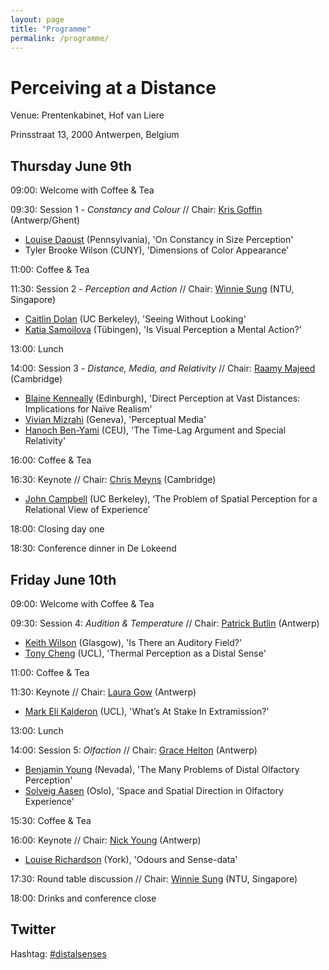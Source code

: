 ```yaml
---
layout: page
title: "Programme"
permalink: /programme/
---
```

# Perceiving at a Distance

Venue: Prentenkabinet, Hof van Liere

Prinsstraat 13, 2000 Antwerpen, Belgium

## Thursday June 9th

09:00: Welcome with Coffee & Tea

09:30: Session 1 - *Constancy and Colour* // Chair: [Kris Goffin](http://goo.gl/L91gdV) (Antwerp/Ghent)

- [Louise Daoust](https://goo.gl/VCkrlC) (Pennsylvania), 'On Constancy in Size Perception'
- Tyler Brooke Wilson (CUNY), 'Dimensions of Color Appearance'

11:00: Coffee & Tea

11:30: Session 2 - *Perception and Action* // Chair: [Winnie Sung](https://goo.gl/Pf6elV) (NTU, Singapore)

- [Caitlin Dolan](https://goo.gl/6Jxfsj) (UC Berkeley), 'Seeing Without Looking'
- [Katia Samoilova](https://goo.gl/p4gA5X) (Tübingen), 'Is Visual Perception a Mental Action?'

13:00: Lunch

14:00: Session 3 - *Distance, Media, and Relativity* // Chair: [Raamy Majeed](https://goo.gl/Sq1fUz) (Cambridge)

- [Blaine Kenneally](http://goo.gl/3G7xLc) (Edinburgh), 'Direct Perception at Vast Distances: Implications for Naïve Realism'
- [Vivian Mizrahi](http://goo.gl/4fdk73) (Geneva), 'Perceptual Media'
- [Hanoch Ben-Yami](https://goo.gl/NVGyW1) (CEU), 'The Time-Lag Argument and Special Relativity'

16:00: Coffee & Tea

16:30: Keynote // Chair: [Chris Meyns](http://goo.gl/MkgU6U) (Cambridge)

- [John Campbell](http://goo.gl/C1U9wv) (UC Berkeley), ‘The Problem of Spatial Perception for a Relational View of Experience’

18:00: Closing day one

18:30: Conference dinner in De Lokeend

## Friday June 10th

09:00: Welcome with Coffee & Tea

09:30: Session 4: *Audition & Temperature* // Chair: [Patrick Butlin](https://goo.gl/LjB7zT) (Antwerp)

- [Keith Wilson](http://goo.gl/Il6WBf) (Glasgow), 'Is There an Auditory Field?'
- [Tony Cheng](http://goo.gl/zICkBp) (UCL), 'Thermal Perception as a Distal Sense' 

11:00: Coffee & Tea

11:30: Keynote // Chair: [Laura Gow](http://goo.gl/AaRpld) (Antwerp)

- [Mark Eli Kalderon](https://goo.gl/E32jy2) (UCL), 'What’s At Stake In Extramission?'

13:00: Lunch

14:00: Session 5: *Olfaction* // Chair: [Grace Helton](http://goo.gl/3ihi2Z) (Antwerp)

- [Benjamin Young](http://goo.gl/qdjqkE) (Nevada), 'The Many Problems of Distal Olfactory Perception'
- [Solveig Aasen](http://goo.gl/gxrHw1) (Oslo), 'Space and Spatial Direction in Olfactory Experience'

15:30: Coffee & Tea

16:00: Keynote // Chair: [Nick Young](http://goo.gl/Q007Og) (Antwerp)

- [Louise Richardson](https://goo.gl/uueNaI) (York), 'Odours and Sense-data'

17:30: Round table discussion // Chair: [Winnie Sung](https://goo.gl/Pf6elV) (NTU, Singapore)

18:00: Drinks and conference close

## Twitter
Hashtag: [#distalsenses](https://goo.gl/r6xtd5)
